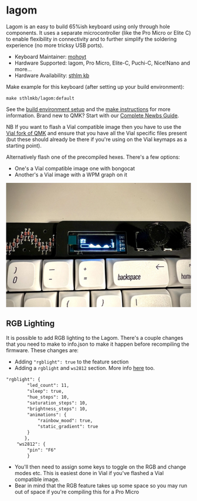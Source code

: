 # lagom

Lagom is an easy to build 65%ish keyboard using only through hole components. It uses a separate microcontroller (like the Pro Micro or Elite C) to enable flexibility in connectivity and to further simplify the soldering experience (no more tricksy USB ports).

* Keyboard Maintainer: [mohoyt](https://github.com/mohoyt)
* Hardware Supported: lagom, Pro Micro, Elite-C, Puchi-C, Nice!Nano and more...
* Hardware Availability: [sthlm kb](https://sthlmkb.com)

Make example for this keyboard (after setting up your build environment):

    make sthlmkb/lagom:default

See the [build environment setup](https://docs.qmk.fm/#/getting_started_build_tools) and the [make instructions](https://docs.qmk.fm/#/getting_started_make_guide) for more information. Brand new to QMK? Start with our [Complete Newbs Guide](https://docs.qmk.fm/#/newbs).

NB If you want to flash a Vial compatible image then you have to use the [Vial fork of QMK](https://github.com/vial-kb/vial-qmk) and ensure that you have all the Vial specific files present (but these should already be there if you're using on the Vial keymaps as a starting point).

Alternatively flash one of the precompiled hexes. There's a few options:
* One's a Vial compatible image one with bongocat
* Another's a Vial image with a WPM graph on it

![wpm graph](../img/wpmhud.jpeg "lagom")

## RGB Lighting

It is possible to add RGB lighting to the Lagom. There's a couple changes that you need to make to info.json to make it happen before recompiling the firmware. These changes are:
* Adding `"rgblight": true` to the feature section
* Adding a `rgblight` and `ws2812` section. More info [here](https://docs.qmk.fm/#/feature_rgblight) too.
```    
"rgblight": {
        "led_count": 11,
        "sleep": true,
        "hue_steps": 10,
        "saturation_steps": 10,
        "brightness_steps": 10,
        "animations": {
            "rainbow_mood": true,
            "static_gradient": true
        }
       },
    "ws2812": {
        "pin": "F6"
        }
```
* You'll then need to assign some keys to toggle on the RGB and change modes etc. This is easiest done in Vial if you've flashed a Vial compatible image. 
* Bear in mind that the RGB feature takes up some space so you may run out of space if you're compiling this for a Pro Micro